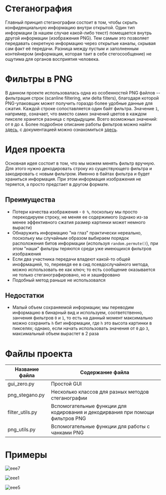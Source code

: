 # Стеганография
Главный принцип стеганографии состоит в том, чтобы скрыть конфиденциальную информацию внутри открытой. Один тип информации (в нашем случае какой-либо текст) помещается внутрь другой информации (изображения PNG). Тем самым это позволяет передавать секретную информацию через открытые каналы, скрывая сам факт её передачи. Разница между пустым и заполненным контейнером (информация, которая таит в себе стегосообщение) не ощутима для органов восприятия человека.

# Фильтры в PNG
В данном проекте использовалась одна из особенностей PNG файлов -- фильтрация строк (scanline filtering, или delta filters), благодаря которой PNG-упаковщик может получить гораздо более удобные данные для сжатия. Каждой строке сопоставляется один байт фильтра. Значение `1`, например, означает, что вместо самих значений цветов в каждом пикселе хранится разница с предыдущим. Всего возможных значений: от `0` до `4`. Более подробное описание работы фильтров можно найти [здесь](https://www.artlebedev.ru/technogrette/img/png-1/), с документацией можно ознакомиться [здесь](https://www.w3.org/TR/PNG-Filters.html).

# Идея проекта
Основная идея состоит в том, что мы можем менять фильтр вручную. Для этого нужно декодировать строку из существующего фильтра и закодировать с новым фильтром. Именно в байтах фильтра и будет храниться информация. При этом информация изображения не теряется, а просто предстает в другом формате.

## Преимущества
* Потери качества изображения - `0 %`, поскольку мы просто перекодируем строку, не меняя ее содержимого (однако из-за менее эффективного сжатия размер картинки может немного вырасти)
* Обнаружить информацию "на глаз" практически нереально, поскольку мы случайным образом выбираем порядок расположения битов информации (используя `random.permute()`), при этом "наши" фильтры теряются среди уже имеющихся фильтров изображения
* Если два участника передачи владеют какой-то общей инофрмацией, то, переведя ее в сид псевдослучайного метода, можно использовать ее как ключ; то есть сообщение оказывается не только стеганографировано, но и зашифровано
* Подобный метод раньше не использовался

## Недостатки
* Малый объем сохраняемой информации; мы переводим информацию в бинарный вид и используем, соответственно, занчения фильтров `0` и `1`, то есть на данный момент максимально можно сохранить `h` бит информации, где `h` это высота картинки в пикселях; однако, если начать использовать значения от `0` до `3`, максимальный объем вырастет в 2 раза


# Файлы проекта
Название файла           | Содержание файла
-------------------------|----------------------
gui_zero.py              | Простой GUI
png_stegano.py           | Несколько классов для разных методов стеганографии
filter_utils.py          | Вспомогательные функции для кодирования и декодирвания при помощи фильтров PNG
png_utils.py             | Вспомогательные функции для работы с чанками PNG

# Примеры
![eee7](https://user-images.githubusercontent.com/17471115/34066036-152c6794-e21a-11e7-9b75-d9944900a441.jpg)

![eee1](https://user-images.githubusercontent.com/17471115/34066045-2d33fb40-e21a-11e7-8f15-fa72aa84f098.jpg)

![eee5](https://user-images.githubusercontent.com/17471115/34066037-16d838fc-e21a-11e7-88b1-139a62017fc5.jpg)
